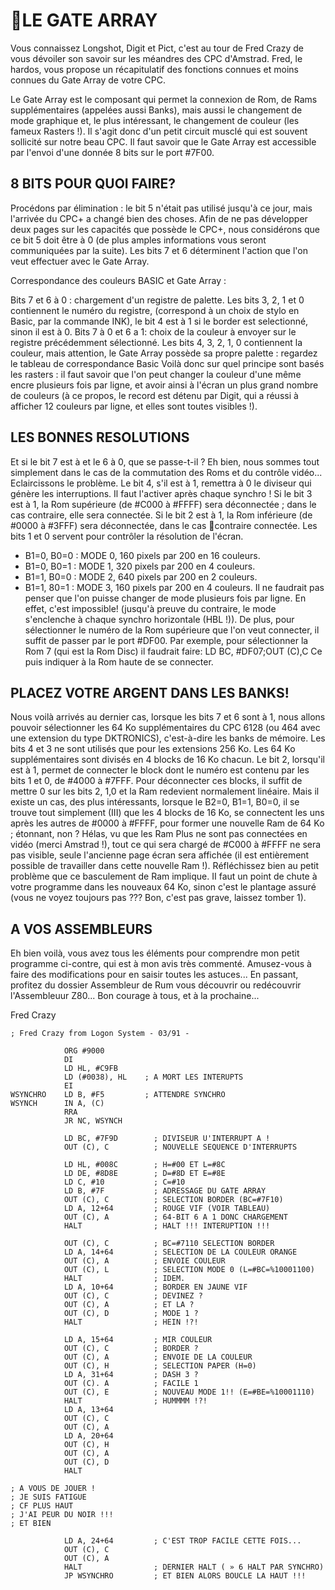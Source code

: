 LE GATE ARRAY
=============

Vous connaissez Longshot, Digit et Pict, c'est au tour de Fred Crazy de vous dévoiler son savoir sur les méandres des CPC d'Amstrad. Fred, le hardos, vous propose un récapitulatif des fonctions connues et moins connues du Gate Array de votre CPC.

Le Gate Array est le composant qui permet la connexion de Rom, de Rams supplémentaires (appelées aussi Banks), mais aussi le changement de mode graphique et, le plus intéressant, le changement de couleur (les fameux Rasters !). Il s'agit donc d'un petit circuit musclé qui est souvent sollicité sur notre beau CPC. Il faut savoir que le Gate Array est accessible par l'envoi d'une donnée 8 bits sur le port #7F00.

8 BITS POUR QUOI FAIRE?
-----------------------

Procédons par élimination : le bit 5
n'était pas utilisé jusqu'à ce jour, mais
l'arrivée du CPC+ a changé bien des
choses. Afin de ne pas développer deux
pages sur les capacités que possède le
CPC+, nous considérons que ce bit 5
doit être à 0 (de plus amples informations vous seront communiquées par la
suite). Les bits 7 et 6 déterminent
l'action que l'on veut effectuer avec le
Gate Array.

Correspondance des couleurs
BASIC et Gate Array :

Bits 7 et 6 à 0 : chargement d'un registre de palette.
Les bits 3, 2, 1 et 0 contiennent le numéro du registre, (correspond à un
choix de stylo en Basic, par la commande INK), le bit 4 est à 1 si le border est
selectionné, sinon il est à 0.
Bits 7 à 0 et 6 a 1: choix de la couleur à envoyer sur le registre précédemment sélectionné.
Les bits 4, 3, 2, 1, 0 contiennent la couleur, mais attention, le Gate Array possède sa propre palette : regardez le tableau de correspondance Basic
Voilà donc sur quel principe sont basés
les rasters : il faut savoir que l'on peut
changer la couleur d'une même encre
plusieurs fois par ligne, et avoir ainsi à
l'écran un plus grand nombre de couleurs (à ce propos, le record est détenu
par Digit, qui a réussi à afficher 12 couleurs par ligne, et elles sont toutes
visibles !).

LES BONNES RESOLUTIONS
----------------------

Et si le bit 7 est à et le 6 à 0, que se passe-t-il ? Eh bien, nous sommes tout simplement dans le cas de la commutation des Roms et du contrôle vidéo... Eclaircissons le problème. Le bit 4, s'il est à 1, remettra à 0 le diviseur qui génère les interruptions. Il faut l'activer après chaque synchro ! Si le bit 3 est à 1, la Rom supérieure (de #C000 à #FFFF) sera déconnectée ; dans le cas contraire, elle sera connectée. Si le bit 2 est à 1, la Rom inférieure (de #0000 à #3FFF) sera déconnectée, dans le cas contraire connectée.
Les bits 1 et 0 servent pour contrôler la résolution de l'écran.
- B1=0, B0=0 : MODE 0, 160 pixels par 200 en 16 couleurs.
- B1=0, B0=1 : MODE 1, 320 pixels par 200 en 4 couleurs.
- B1=1, B0=0 : MODE 2, 640 pixels par 200 en 2 couleurs.
- B1=1, 80=1 : MODE 3, 160 pixels par 200 en 4 couleurs.
Il ne faudrait pas penser que l'on puisse changer de mode plusieurs fois par ligne. En effet, c'est impossible! (jusqu'à preuve du contraire, le mode s'enclenche à chaque synchro horizontale (HBL !)). De plus, pour sélectionner le numéro de la Rom supérieure que l'on veut connecter, il suffit de passer par le port #DF00. Par exemple, pour sélectionner la Rom 7 (qui est la Rom Disc) il faudrait faire: LD BC, #DF07;OUT (C),C Ce puis indiquer à la Rom haute de se connecter.

PLACEZ VOTRE ARGENT DANS LES BANKS!
-----------------------------------

Nous voilà arrivés au dernier cas, lorsque les bits 7 et 6 sont à 1, nous allons pouvoir sélectionner les 64 Ko supplémentaires du CPC 6128 (ou 464 avec une extension du type DKTRONICS), c'est-à-dire les banks de mémoire. Les bits 4 et 3 ne sont utilisés que pour les extensions 256 Ko. Les 64 Ko supplémentaires sont divisés en 4 blocks de 16 Ko chacun. Le bit 2, lorsqu'il est à 1, permet de connecter le block dont le numéro est contenu par les bits 1 et 0, de #4000 à #7FFF. Pour déconnecter ces blocks, il suffit de mettre 0 sur les bits 2, 1,0 et la Ram redevient normalement linéaire. Mais il existe un cas, des plus intéressants, lorsque le B2=0, B1=1, B0=0, il se trouve tout simplement (III) que les 4 blocks de 16 Ko, se connectent les uns après les autres de #0000 à #FFFF, pour former une nouvelle Ram de 64 Ko ; étonnant, non ? Hélas, vu que les Ram Plus ne sont pas connectées en vidéo (merci Amstrad !), tout ce qui sera chargé de #C000 à #FFFF ne sera pas visible, seule l'ancienne page écran sera affichée (il est entièrement possible de travailler dans cette nouvelle Ram !). Réfléchissez bien au petit problème que ce basculement de Ram implique. II faut un point de chute à votre programme dans les nouveaux 64 Ko, sinon c'est le plantage assuré (vous ne voyez toujours pas ??? Bon, c'est pas grave, laissez tomber 1).

A VOS ASSEMBLEURS
-----------------

Eh bien voilà, vous avez tous les éléments pour comprendre mon petit programme ci-contre, qui est à mon avis très commenté. Amusez-vous à faire des modifications pour en saisir toutes les astuces...
En passant, profitez du dossier Assembleur de Rum vous découvrir ou redécouvrir l'Assembleuur Z80... Bon courage à tous, et à la prochaine...

Fred Crazy


```
; Fred Crazy from Logon System - 03/91 -

            ORG #9000
            DI
            LD HL, #C9FB
            LD (#0038), HL    ; A MORT LES INTERUPTS
            EI
WSYNCHRO    LD B, #F5         ; ATTENDRE SYNCHRO
WSYNCH      IN A, (C)
            RRA
            JR NC, WSYNCH

            LD BC, #7F9D        ; DIVISEUR U'INTERRUPT A !
            OUT (C), C          ; NOUVELLE SEQUENCE D'INTERRUPTS

            LD HL, #008C        ; H=#00 ET L=#8C
            LD DE, #8D8E        ; D=#8D ET E=#8E
            LD C, #10           ; C=#10
            LD B, #7F           ; ADRESSAGE DU GATE ARRAY
            OUT (C), C          ; SELECTION BORDER (BC=#7F10)
            LD A, 12+64         ; ROUGE VIF (VOIR TABLEAU)
            OUT (C), A          ; 64-BIT 6 A 1 DONC CHARGEMENT
            HALT                ; HALT !!! INTERUPTION !!!

            OUT (C), C          ; BC=#7110 SELECTION BORDER
            LD A, 14+64         ; SELECTION DE LA COULEUR ORANGE
            OUT (C), A          ; ENVOIE COULEUR
            OUT (C), L          ; SELECTION MODE 0 (L=#BC=%10001100)
            HALT                ; IDEM.
            LD A, 10+64         ; BORDER EN JAUNE VIF
            OUT (C), C          ; DEVINEZ ?
            OUT (C), A          ; ET LA ?
            OUT (C), D          ; MODE 1 ?
            HALT                ; HEIN !?!

            LD A, 15+64         ; MIR COULEUR
            OUT (C), C          ; BORDER ?
            OUT (C), A          ; ENVOIE DE LA COULEUR
            OUT (C), H          ; SELECTION PAPER (H=0)
            LD A, 31+64         ; DASH 3 ?
            OUT (C). A          ; FACILE 1
            OUT (C), E          ; NOUVEAU MODE 1!! (E=#BE=%10001110)
            HALT                ; HUMMMM !?!
            LD A, 13+64
            OUT (C), C
            OUT (C), A
            LD A, 20+64
            OUT (C), H
            OUT (C), A
            OUT (C), D
            HALT

; A VOUS DE JOUER !
; JE SUIS FATIGUE
; CF PLUS HAUT
; J'AI PEUR DU NOIR !!!
; ET BIEN

            LD A, 24+64         ; C'EST TROP FACILE CETTE FOIS...
            OUT (C), C
            OUT (C), A
            HALT                ; DERNIER HALT ( » 6 HALT PAR SYNCHRO)
            JP WSYNCHRO         ; ET BIEN ALORS BOUCLE LA HAUT !!!
```
